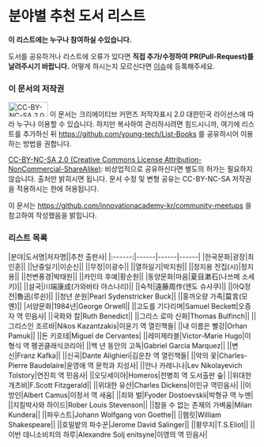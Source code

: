 # 분야별 추천 도서 리스트

**이 리스트에는 누구나 참여하실 수있습니다.**

도서를 공유하거나 리스트에 오류가 있다면 **직접 추가/수정하여 PR(Pull-Request)를 날려주시기 바랍니다.** 어떻게 하시는지 모르신다면 [이슈](https://github.com/young-tech/List-Books/issues)에 등록해주세요.

### 이 문서의 저작권
<img src="https://camo.githubusercontent.com/3bb4d5e3baf9d6090c2c7feab81555029b579e76/68747470733a2f2f6d6972726f72732e6372656174697665636f6d6d6f6e732e6f72672f70726573736b69742f627574746f6e732f38387833312f706e672f62792d6e632d73612e706e67" width="80px" height="30px" alt="CC-BY-NC-SA 2.0"></img> 이 문서는 크리에이티브 커먼즈 저작자표시 2.0 대한민국 라이선스에 따라 누구나 이용할 수 있습니다. 하지만 복사하여 관리하시려면 힘드시니까, 여기에 리스트를 추가하신 뒤 https://github.com/young-tech/List-Books 를 공유하시어 이용하는 방법을 권합니다.

[CC-BY-NC-SA 2.0 (Creative Commons License Attribution-NonCommercial-ShareAlike)](https://creativecommons.org/licenses/by-nc-sa/2.0/): 비상업적으로 공유하신다면 별도의 허가는 필요하지 않습니다. 출처만 밝히시면 됩니다. 문서 수정 및 변형 공유는 CC-BY-NC-SA 저작권을 적용하시는 한에 허용됩니다.

이 문서는 https://github.com/innovationacademy-kr/community-meetups 을 참고하여 작성했음을 밝힙니다.

### 리스트 목록

|분야|도서명|저자명||추천 출판사|
|:------:|------|------|------|
|한국문화|광장|최인훈||
||난중일기|이순신||
||무정|이광수||
||열하일기|박지원||
||정지용 전집(시)|정지용||
||천변풍경|박태원||
||카인의 후예|황순원||
|동양문화|마음|夏目漱石(나쓰메 소세키)||
||설국|川端康成(가와바타 야스나리)||
||숙적|遠藤周作(엔도 슈사쿠)||
||아Q정전|魯迅(루쉰)||
||청년 쑨원|Pearl Sydenstricker Buck||
||홍까오량 가족|莫言(모옌)||
|서양문화|1984년|George Orwell||
||고도를 기다리며|Samuel Beckett|오증자 역 민음사|
||국화와 칼|Ruth Benedict||
||그리스 로마 신화|Thomas Bulfinch||
||그리스인 조르바|Nikos Kazantzakis|이윤기 역 열린책들|
||내 이름은 빨강|Orhan Pamuk||
||돈 키호테|Miguel de Cervantes|
||레미제라블|Victor-Marie Hugo|이형식 역 펭귄클래식코리아|
||백 년 동안의 고독|Gabriel Garcia Marquez||
||변신|Franz Kafka||
||신곡|Dante Alighieri|김운찬 역 열린책들|
||악의 꽃|Charles-Pierre Baudelaire|윤영애 역 문학과 지성사|
||안나 카레니나|Lev Nikolayevich Tolstory|연진희 역 민음사|
||오딧세이아|Homeros|천병희 역 도서출판 숲|
||위대한 개츠비|F.Scott Fitzgerald||
||위대한 유산|Charles Dickens|이인규 역민음사|
||이방인|Albert Camus|이정서 역 새움|
||죄와 벌|Fyoder Dostoevskii|박형규 역 누멘|
||지킬박사와 하이드|Rober Louis Stevenson||
||참을 수 없는 존재의 가벼움|Milan Kundera||
||파우스트|Johann Wolfgang von Goethe||
||햄릿|William Shakespeare||
||호밀밭의 파수꾼|Jerome David Salinger||
||황무지|T.S.Eliot||
||이반 데니소비치의 하루|Alexandre Solj enitsyne|이영의 역 민음사|

